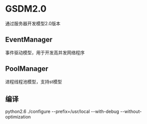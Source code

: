 # GSDM2.0
通过服务器开发模型2.0版本

## EventManager
事件驱动模型，用于开发高并发网络程序


## PoolManager
进程线程池模型，支持st模型


## 编译
python2.6 ./configure --prefix=/usr/local --with-debug --without-optimization



